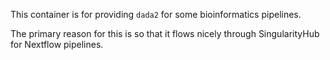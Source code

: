 
This container is for providing `dada2` for some bioinformatics pipelines.

The primary reason for this is so that it flows nicely through SingularityHub
for Nextflow pipelines.
